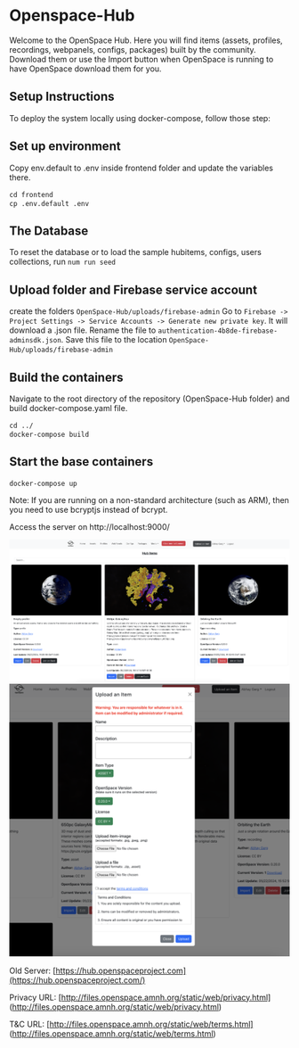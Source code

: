 Openspace-Hub
=============

Welcome to the OpenSpace Hub. Here you will find items (assets, profiles, recordings, webpanels, configs, packages) built by the community. Download them or use the Import button when OpenSpace is running to have OpenSpace download them for you.


Setup Instructions
------------------

To deploy the system locally using docker-compose, follow those step:

Set up environment
------------------
Copy env.default to .env inside frontend folder and update the variables there. 
```
cd frontend
cp .env.default .env
```

The Database
------------------
To reset the database or to load the sample hubitems, configs, users collections, run `num run seed`

Upload folder and Firebase service account
--------------------
create the folders `OpenSpace-Hub/uploads/firebase-admin`
Go to `Firebase -> Project Settings -> Service Accounts -> Generate new private key`. It will download a .json file. Rename the file to `authentication-4b8de-firebase-adminsdk.json`. Save this file to the location `OpenSpace-Hub/uploads/firebase-admin`

Build the containers
--------------------
Navigate to the root directory of the repository (OpenSpace-Hub folder) and build docker-compose.yaml file.
```
cd ../
docker-compose build
```

Start the base containers
-------------------------
```
docker-compose up
``` 

Note:
If you are running on a non-standard architecture (such as ARM), then you need to use bcryptjs instead of bcrypt.


Access the server on http://localhost:9000/


![Dashboard](public/defaults/images/dashboard.png)
![UploadItem](public/defaults/images/uploadItem.png)

Old Server: [https://hub.openspaceproject.com](https://hub.openspaceproject.com/)

Privacy URL: [http://files.openspace.amnh.org/static/web/privacy.html] (http://files.openspace.amnh.org/static/web/privacy.html)

T&C URL: [http://files.openspace.amnh.org/static/web/terms.html] (http://files.openspace.amnh.org/static/web/terms.html)